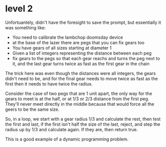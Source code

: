 # level 2
Unfortuantely, didn't have the foresight to save the prompt, but essentially it was something like:
- You need to calibrate the lambchop doomsday device
- at the base of the lazer there are pegs that you can fix gears too
- You have gears of all sizes starting at diameter 1
- Given a list of integers representing the distance between each peg
- fix gears to the pegs so that each gear reachs and turns the peg next to it, and the last gear turns twice as fast as the first gear in the chain

The trick here was even though the distances were all integers, the gears didn't need to be, and for the final gear needs to move twice as fast as the first then it needs to have twice the radius. 

Consider the case of two pegs that are 1 unit apart, the only way for the gears to meet is at the half, or at 1/3 or 2/3 distance from the first peg. They'll never meet directly in the middle because that would force all the geers to be the same size.

So, in a loop, we start with a gear radius 1/3 and calculate the rest, then test the first and last, if the first isn't half the size of the last, reject, and step the radius up by 1/3 and calculate again. If they are, then return true.

This is a good example of a dynamic programming problem.